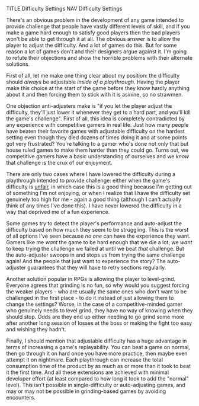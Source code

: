 TITLE Difficulty Settings
NAV Difficulty Settings

There's an obvious problem in the development of any game intended to provide challenge that people have vastly different levels of skill, and if you make a game hard enough to satisfy good players then the bad players won't be able to get through it at all. The obvious answer is to allow the player to adjust the difficulty. And a lot of games do this. But for some reason a lot of games don't and their designers argue against it. I'm going to refute their objections and show the horrible problems with their alternate solutions.

First of all, let me make one thing clear about my position: the difficulty should *always* be adjustable *inside of a playthrough*. Having the player make this choice at the start of the game before they know hardly anything about it and then forcing them to stick with it is asinine, so no strawmen.

One objection anti-adjusters make is "if you let the player adjust the difficulty, they'll just lower it whenever they get to a hard part, and you'll kill the game's challenge". First of all, this idea is completely contradicted by any experience with competitive gamers in real life. Just how many people have beaten their favorite games with adjustable difficulty on the hardest setting even though they died dozens of times doing it and at some points got very frustrated? You're talking to a gamer who's done not only that but house ruled games to make them harder than they could go. Turns out, we competitive gamers have a basic understanding of ourselves and we *know* that challenge is the crux of our enjoyment.

There are only two cases where I have lowered the difficulty during a playthrough intended to provide challenge: either when the game's difficulty is [unfair](trial_and_error), in which case this is a good thing because I'm getting out of something I'm not enjoying, or when I realize that I have the difficulty set genuinely too high for me - again a good thing (although I can't actually think of any times I've done this). I have never lowered the difficulty in a way that deprived me of a fun experience.

Some games try to detect the player's performance and auto-adjust the difficulty based on how much they seem to be struggling. This is the worst of all options I've seen because *no one* can have the experience they want. Gamers like me *want* the game to be hard enough that we die a lot; we *want* to keep trying the challenge we failed at until we beat *that* challenge. But the auto-adjuster swoops in and stops us from trying the same challenge again! And the people that just want to experience the story? The auto-adjuster guarantees that they will have to retry sections regularly.

Another solution popular in RPGs is allowing the player to level-grind. Everyone agrees that grinding is no fun, so why would you suggest forcing the weaker players - who are usually the same ones who don't want to be challenged in the first place - to do it instead of just allowing them to change the settings? Worse, in the case of a competitive-minded gamer who genuinely needs to level grind, they have no way of knowing when they should stop. Odds are they end up either needing to go grind some more after another long session of losses at the boss or making the fight too easy and wishing they hadn't.

Finally, I should mention that adjustable difficulty has a huge advantage in terms of increasing a game's replayability. You can beat a game on normal, then go through it on hard once you have more practice, then maybe even attempt it on nightmare. Each playthrough can increase the total consumption time of the product by as much as or more than it took to beat it the first time. And all these extensions are achieved with minimal developer effort (at least compared to how long it took to add the "normal" level). This isn't possible in single-difficulty or auto-adjusting games, and may or may not be possible in grinding-based games by avoiding encounters.
